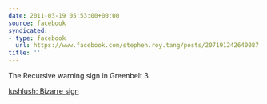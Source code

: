 ```yaml
---
date: 2011-03-19 05:53:00+00:00
source: facebook
syndicated:
- type: facebook
  url: https://www.facebook.com/stephen.roy.tang/posts/207191242640087
title: ''
---
```


The Recursive warning sign in Greenbelt 3

[lushlush: Bizarre sign](http://lushlush.livejournal.com/190093.html)